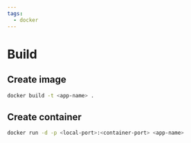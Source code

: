 ```yaml
---
tags:
  - docker
---
```


# Build

## Create image

```bash
docker build -t <app-name> .
```

## Create container

```bash
docker run -d -p <local-port>:<container-port> <app-name>
```
